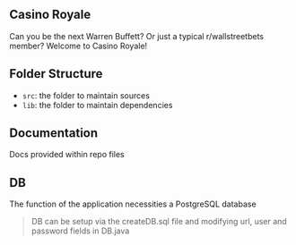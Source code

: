 ## Casino Royale

Can you be the next Warren Buffett? Or just a typical r/wallstreetbets member? Welcome to Casino Royale!

## Folder Structure

- `src`: the folder to maintain sources
- `lib`: the folder to maintain dependencies

## Documentation

Docs provided within repo files

## DB

The function of the application necessities a PostgreSQL database

> DB can be setup via the createDB.sql file and modifying url, user and password fields in DB.java
